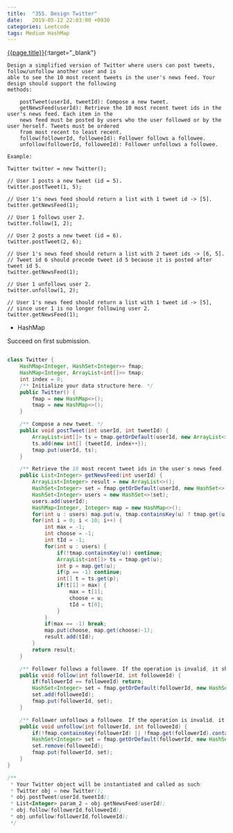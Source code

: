 ```yaml
---
title:  "355. Design Twitter"
date:   2019-05-12 22:03:00 +0930
categories: Leetcode
tags: Medium HashMap
---
```


[{{page.title}}](https://leetcode.com/problems/design-twitter/){:target="_blank"}

    Design a simplified version of Twitter where users can post tweets, follow/unfollow another user and is
    able to see the 10 most recent tweets in the user's news feed. Your design should support the following
    methods:

        postTweet(userId, tweetId): Compose a new tweet.
        getNewsFeed(userId): Retrieve the 10 most recent tweet ids in the user's news feed. Each item in the
        news feed must be posted by users who the user followed or by the user herself. Tweets must be ordered
        from most recent to least recent.
        follow(followerId, followeeId): Follower follows a followee.
        unfollow(followerId, followeeId): Follower unfollows a followee.

    Example:

    Twitter twitter = new Twitter();

    // User 1 posts a new tweet (id = 5).
    twitter.postTweet(1, 5);

    // User 1's news feed should return a list with 1 tweet id -> [5].
    twitter.getNewsFeed(1);

    // User 1 follows user 2.
    twitter.follow(1, 2);

    // User 2 posts a new tweet (id = 6).
    twitter.postTweet(2, 6);

    // User 1's news feed should return a list with 2 tweet ids -> [6, 5].
    // Tweet id 6 should precede tweet id 5 because it is posted after tweet id 5.
    twitter.getNewsFeed(1);

    // User 1 unfollows user 2.
    twitter.unfollow(1, 2);

    // User 1's news feed should return a list with 1 tweet id -> [5],
    // since user 1 is no longer following user 2.
    twitter.getNewsFeed(1);


* HashMap

Succeed on first submission.

```java

class Twitter {
    HashMap<Integer, HashSet<Integer>> fmap;
    HashMap<Integer, ArrayList<int[]>> tmap;
    int index = 0;
    /** Initialize your data structure here. */
    public Twitter() {
        fmap = new HashMap<>();
        tmap = new HashMap<>();
    }

    /** Compose a new tweet. */
    public void postTweet(int userId, int tweetId) {
        ArrayList<int[]> ts = tmap.getOrDefault(userId, new ArrayList<>());
        ts.add(new int[] {tweetId, index++});
        tmap.put(userId, ts);
    }

    /** Retrieve the 10 most recent tweet ids in the user's news feed. Each item in the news feed must be posted by users who the user followed or by the user herself. Tweets must be ordered from most recent to least recent. */
    public List<Integer> getNewsFeed(int userId) {
        ArrayList<Integer> result = new ArrayList<>();
        HashSet<Integer> set = fmap.getOrDefault(userId, new HashSet<>());
        HashSet<Integer> users = new HashSet<>(set);
        users.add(userId);
        HashMap<Integer, Integer> map = new HashMap<>();
        for(int u : users) map.put(u, tmap.containsKey(u) ? tmap.get(u).size()-1 : -1);
        for(int i = 0; i < 10; i++) {
            int max = -1;
            int choose = -1;
            int tId = -1;
            for(int u : users) {
                if(!tmap.containsKey(u)) continue;
                ArrayList<int[]> ts = tmap.get(u);
                int p = map.get(u);
                if(p == -1) continue;
                int[] t = ts.get(p);
                if(t[1] > max) {
                    max = t[1];
                    choose = u;
                    tId = t[0];
                }
            }
            if(max == -1) break;
            map.put(choose, map.get(choose)-1);
            result.add(tId);
        }
        return result;
    }

    /** Follower follows a followee. If the operation is invalid, it should be a no-op. */
    public void follow(int followerId, int followeeId) {
        if(followerId == followeeId) return;
        HashSet<Integer> set = fmap.getOrDefault(followerId, new HashSet<>());
        set.add(followeeId);
        fmap.put(followerId, set);
    }

    /** Follower unfollows a followee. If the operation is invalid, it should be a no-op. */
    public void unfollow(int followerId, int followeeId) {
        if(!fmap.containsKey(followerId) || !fmap.get(followerId).contains(followeeId)) return;
        HashSet<Integer> set = fmap.getOrDefault(followerId, new HashSet<>());
        set.remove(followeeId);
        fmap.put(followerId, set);
    }
}

/**
 * Your Twitter object will be instantiated and called as such:
 * Twitter obj = new Twitter();
 * obj.postTweet(userId,tweetId);
 * List<Integer> param_2 = obj.getNewsFeed(userId);
 * obj.follow(followerId,followeeId);
 * obj.unfollow(followerId,followeeId);
 */
```
